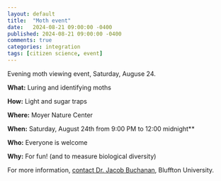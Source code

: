 ```yaml
---
layout: default
title:  "Moth event"
date:   2024-08-21 09:00:00 -0400
published: 2024-08-21 09:00:00 -0400
comments: true
categories: integration
tags: [citizen science, event]
---
```


Evening moth viewing event, Saturday, Auguse 24.

<!--more-->

**What:** Luring and identifying moths

**How:** Light and sugar traps

**Where:** Moyer Nature Center

**When:** Saturday, August 24th from 9:00 PM to 12:00 midnight**

**Who:** Everyone is welcome

**Why:** For fun! (and to measure biological diversity)

For more information, [contact Dr. Jacob Buchanan](mailto:buchananj@bluffton.edu), Bluffton University.
